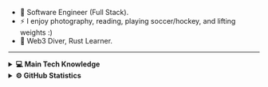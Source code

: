 - 🏢 Software Engineer (Full Stack).
- ⚡ I enjoy photography, reading, playing soccer/hockey, and lifting weights :)
- 🌱 Web3 Diver, Rust Learner.

<hr/>

<details>
  <summary><b>💻 Main Tech Knowledge</b></summary>
  <br/>

> General

![HTML5](https://img.shields.io/badge/HTML-gray?style=flat-square&logo=html5&logoColor=white)
![CSS3](https://img.shields.io/badge/CSS-indigo?style=flat-square&logo=css3&logoColor=white)
![JavaScript](https://img.shields.io/badge/JavaScript-yellow?style=flat-square&logo=javascript&logoColor=white)
![TypeScript](https://img.shields.io/badge/TypeScript-blue?style=flat-square&logo=typescript&logoColor=white)
![Figma](https://img.shields.io/badge/Figma-black?style=flat-square&logo=figma&logoColor=white)
![yarn](https://img.shields.io/badge/yarn-blue?style=flat-square&logo=yarn&logoColor=white)
![git](https://img.shields.io/badge/git-black?style=flat-square&logo=git&logoColor=white)
![npm](https://img.shields.io/badge/npm-red?style=flat-square&logo=npm&logoColor=white)
![docker](https://img.shields.io/badge/docker-blue?style=flat-square&logo=docker&logoColor=white)
![GitHub](https://img.shields.io/badge/GitHub-black?style=flat-square&logo=github&logoColor=white)

> Code Quality

![ESLint](https://img.shields.io/badge/ESLint-red?style=flat-square&logo=eslint&logoColor=white)
![Prettier](https://img.shields.io/badge/Prettier-black?style=flat-square&logo=prettier&logoColor=white)

> Frontend

![React](https://img.shields.io/badge/React-20232A?style=flat-square&logo=react&logoColor=white)
![Next.js](https://img.shields.io/badge/Next.js-black?style=flat-square&logo=next.js&logoColor=white)
![TailwindCSS](https://img.shields.io/badge/TailwindCSS-38B2AC?style=flat-square&logo=tailwindcss&logoColor=white)
![Vite](https://img.shields.io/badge/Vite-black?style=flat-square&logo=vite&logoColor=white)
![Effector](https://img.shields.io/badge/Effector-orange?style=flat-square&logo=effector&logoColor=white)
![SASS](https://img.shields.io/badge/SASS-CC6699?style=flat-square&logo=sass&logoColor=white)

> Mobile

![React Native](https://img.shields.io/badge/React_Native-20232A?style=flat-square&logo=react&logoColor=white)
![Expo](https://img.shields.io/badge/Expo-black?style=flat-square&logo=expo&logoColor=white)

> Backend

![Node.js](https://img.shields.io/badge/Node.js-43853D?style=flat-square&logo=node.js&logoColor=white)
![Express](https://img.shields.io/badge/Express-black?style=flat-square&logo=express&logoColor=white)
![PostgreSQL](https://img.shields.io/badge/PostgreSQL-316192?style=flat-square&logo=postgresql&logoColor=white)
![NestJS](https://img.shields.io/badge/NestJS-E23237?style=flat-square&logo=nestjs&logoColor=white)
![Prisma](https://img.shields.io/badge/Prisma-3982CE?style=flat-square&logo=prisma&logoColor=white)

> Other

![Electron](https://img.shields.io/badge/Electron-black?style=flat-square&logo=electron&logoColor=white)

</details>

<details>
  <summary><b>⚙️ GitHub Statistics</b></summary>
  <br/>
    <p align="center">
        <img height="137px" src="https://github-readme-streak-stats.herokuapp.com/?user=ndrxwsh&hide_border=true&theme=nightowl" />
    </p>
    <p align="center">
        <img height="137px" src="https://github-readme-stats.vercel.app/api?username=ndrxwsh&hide_title=true&hide_border=true&show_icons=true&include_all_commits=true&count_private=true&line_height=21&theme=nightowl" /> <img height="137px" src="https://github-readme-stats.vercel.app/api/top-langs/?username=ndrxwsh&hide=html&hide_title=true&hide_border=true&layout=compact&langs_count=8&theme=nightowl" />
    </p>
</details>
